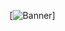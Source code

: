 [![Banner](https://cdn.discordapp.com/attachments/744666064230678715/1087098428787540089/Logo-15.png)]